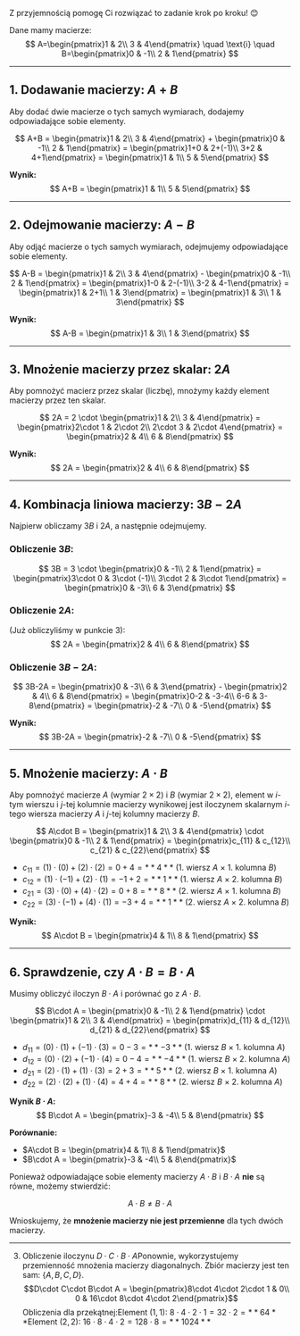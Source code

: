 Z przyjemnością pomogę Ci rozwiązać to zadanie krok po kroku! 😊

Dane mamy macierze:
$$
A=\begin{pmatrix}1 & 2\\ 3 & 4\end{pmatrix} \quad \text{i} \quad B=\begin{pmatrix}0 & -1\\ 2 & 1\end{pmatrix}
$$

---

## 1. Dodawanie macierzy: $A+B$

Aby dodać dwie macierze o tych samych wymiarach, dodajemy odpowiadające sobie elementy.

$$
A+B = \begin{pmatrix}1 & 2\\ 3 & 4\end{pmatrix} + \begin{pmatrix}0 & -1\\ 2 & 1\end{pmatrix} = \begin{pmatrix}1+0 & 2+(-1)\\ 3+2 & 4+1\end{pmatrix} = \begin{pmatrix}1 & 1\\ 5 & 5\end{pmatrix}
$$

**Wynik:**
$$
A+B = \begin{pmatrix}1 & 1\\ 5 & 5\end{pmatrix}
$$

---

## 2. Odejmowanie macierzy: $A-B$

Aby odjąć macierze o tych samych wymiarach, odejmujemy odpowiadające sobie elementy.

$$
A-B = \begin{pmatrix}1 & 2\\ 3 & 4\end{pmatrix} - \begin{pmatrix}0 & -1\\ 2 & 1\end{pmatrix} = \begin{pmatrix}1-0 & 2-(-1)\\ 3-2 & 4-1\end{pmatrix} = \begin{pmatrix}1 & 2+1\\ 1 & 3\end{pmatrix} = \begin{pmatrix}1 & 3\\ 1 & 3\end{pmatrix}
$$

**Wynik:**
$$
A-B = \begin{pmatrix}1 & 3\\ 1 & 3\end{pmatrix}
$$

---

## 3. Mnożenie macierzy przez skalar: $2A$

Aby pomnożyć macierz przez skalar (liczbę), mnożymy każdy element macierzy przez ten skalar.

$$
2A = 2 \cdot \begin{pmatrix}1 & 2\\ 3 & 4\end{pmatrix} = \begin{pmatrix}2\cdot 1 & 2\cdot 2\\ 2\cdot 3 & 2\cdot 4\end{pmatrix} = \begin{pmatrix}2 & 4\\ 6 & 8\end{pmatrix}
$$

**Wynik:**
$$
2A = \begin{pmatrix}2 & 4\\ 6 & 8\end{pmatrix}
$$

---

## 4. Kombinacja liniowa macierzy: $3B-2A$

Najpierw obliczamy $3B$ i $2A$, a następnie odejmujemy.

### Obliczenie $3B$:
$$
3B = 3 \cdot \begin{pmatrix}0 & -1\\ 2 & 1\end{pmatrix} = \begin{pmatrix}3\cdot 0 & 3\cdot (-1)\\ 3\cdot 2 & 3\cdot 1\end{pmatrix} = \begin{pmatrix}0 & -3\\ 6 & 3\end{pmatrix}
$$

### Obliczenie $2A$:
(Już obliczyliśmy w punkcie 3):
$$
2A = \begin{pmatrix}2 & 4\\ 6 & 8\end{pmatrix}
$$

### Obliczenie $3B-2A$:
$$
3B-2A = \begin{pmatrix}0 & -3\\ 6 & 3\end{pmatrix} - \begin{pmatrix}2 & 4\\ 6 & 8\end{pmatrix} = \begin{pmatrix}0-2 & -3-4\\ 6-6 & 3-8\end{pmatrix} = \begin{pmatrix}-2 & -7\\ 0 & -5\end{pmatrix}
$$

**Wynik:**
$$
3B-2A = \begin{pmatrix}-2 & -7\\ 0 & -5\end{pmatrix}
$$

---

## 5. Mnożenie macierzy: $A \cdot B$

Aby pomnożyć macierze $A$ (wymiar $2\times 2$) i $B$ (wymiar $2\times 2$), element w $i$-tym wierszu i $j$-tej kolumnie macierzy wynikowej jest iloczynem skalarnym $i$-tego wiersza macierzy $A$ i $j$-tej kolumny macierzy $B$.

$$
A\cdot B = \begin{pmatrix}1 & 2\\ 3 & 4\end{pmatrix} \cdot \begin{pmatrix}0 & -1\\ 2 & 1\end{pmatrix} = \begin{pmatrix}c_{11} & c_{12}\\ c_{21} & c_{22}\end{pmatrix}
$$

* $c_{11} = (1)\cdot(0) + (2)\cdot(2) = 0 + 4 = **4**$ (1. wiersz $A$ $\times$ 1. kolumna $B$)
* $c_{12} = (1)\cdot(-1) + (2)\cdot(1) = -1 + 2 = **1**$ (1. wiersz $A$ $\times$ 2. kolumna $B$)
* $c_{21} = (3)\cdot(0) + (4)\cdot(2) = 0 + 8 = **8**$ (2. wiersz $A$ $\times$ 1. kolumna $B$)
* $c_{22} = (3)\cdot(-1) + (4)\cdot(1) = -3 + 4 = **1**$ (2. wiersz $A$ $\times$ 2. kolumna $B$)

**Wynik:**
$$
A\cdot B = \begin{pmatrix}4 & 1\\ 8 & 1\end{pmatrix}
$$

---

## 6. Sprawdzenie, czy $A \cdot B = B \cdot A$

Musimy obliczyć iloczyn $B \cdot A$ i porównać go z $A \cdot B$.

$$
B\cdot A = \begin{pmatrix}0 & -1\\ 2 & 1\end{pmatrix} \cdot \begin{pmatrix}1 & 2\\ 3 & 4\end{pmatrix} = \begin{pmatrix}d_{11} & d_{12}\\ d_{21} & d_{22}\end{pmatrix}
$$

* $d_{11} = (0)\cdot(1) + (-1)\cdot(3) = 0 - 3 = **-3**$ (1. wiersz $B$ $\times$ 1. kolumna $A$)
* $d_{12} = (0)\cdot(2) + (-1)\cdot(4) = 0 - 4 = **-4**$ (1. wiersz $B$ $\times$ 2. kolumna $A$)
* $d_{21} = (2)\cdot(1) + (1)\cdot(3) = 2 + 3 = **5**$ (2. wiersz $B$ $\times$ 1. kolumna $A$)
* $d_{22} = (2)\cdot(2) + (1)\cdot(4) = 4 + 4 = **8**$ (2. wiersz $B$ $\times$ 2. kolumna $A$)

**Wynik $B \cdot A$:**
$$
B\cdot A = \begin{pmatrix}-3 & -4\\ 5 & 8\end{pmatrix}
$$

**Porównanie:**

* $A\cdot B = \begin{pmatrix}4 & 1\\ 8 & 1\end{pmatrix}$
* $B\cdot A = \begin{pmatrix}-3 & -4\\ 5 & 8\end{pmatrix}$

Ponieważ odpowiadające sobie elementy macierzy $A \cdot B$ i $B \cdot A$ **nie** są równe, możemy stwierdzić:

$$
A\cdot B \neq B\cdot A
$$

Wnioskujemy, że **mnożenie macierzy nie jest przemienne** dla tych dwóch macierzy.

---



3. Obliczenie iloczynu $D \cdot C \cdot B \cdot A$Ponownie, wykorzystujemy przemienność mnożenia macierzy diagonalnych. Zbiór macierzy jest ten sam: $\{A, B, C, D\}$.$$D\cdot C\cdot B\cdot A = \begin{pmatrix}8\cdot 4\cdot 2\cdot 1 & 0\\ 0 & 16\cdot 8\cdot 4\cdot 2\end{pmatrix}$$Obliczenia dla przekątnej:Element $(1,1)$: $8 \cdot 4 \cdot 2 \cdot 1 = 32 \cdot 2 = **64**$Element $(2,2)$: $16 \cdot 8 \cdot 4 \cdot 2 = 128 \cdot 8 = **1024**$